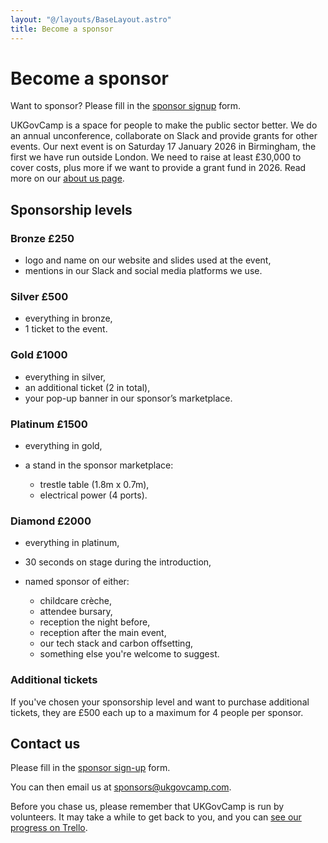 ```yaml
---
layout: "@/layouts/BaseLayout.astro"
title: Become a sponsor
---
```

# Become a sponsor

Want to sponsor? Please fill in the [sponsor signup](https://docs.google.com/forms/d/e/1FAIpQLSerRwj1C5COPgIHsDqcp0KMTafA1J271A8p3P_PtHNxVrQMHg/viewform?usp=header)[](<>) form. 

UKGovCamp is a space for people to make the public sector better. We do an annual unconference, collaborate on Slack and provide grants for other events. Our next event is on Saturday 17 January 2026 in Birmingham, the first we have run outside London. We need to raise at least £30,000 to cover costs, plus more if we want to provide a grant fund in 2026. Read more on our [about us page](https://www.ukgovcamp.com/about/).

## Sponsorship levels

### Bronze £250

* logo and name on our website and slides used at the event,
* mentions in our Slack and social media platforms we use.

### Silver £500

* everything in bronze,
* 1 ticket to the event.

### Gold £1000

* everything in silver,
* an additional ticket (2 in total),
* your pop-up banner in our sponsor’s marketplace.

### Platinum £1500

* everything in gold,
* a stand in the sponsor marketplace:

  * trestle table (1.8m x 0.7m),
  * electrical power (4 ports).

### Diamond £2000

* everything in platinum,
* 30 seconds on stage during the introduction,
* named sponsor of either:

  * childcare crèche,
  * attendee bursary,
  * reception the night before,
  * reception after the main event,
  * our tech stack and carbon offsetting,
  * something else you're welcome to suggest.

### Additional tickets

If you've chosen your sponsorship level and want to purchase additional tickets, they are £500 each up to a maximum for 4 people per sponsor. 

## Contact us

Please fill in the [sponsor sign-up](https://docs.google.com/forms/d/e/1FAIpQLSerRwj1C5COPgIHsDqcp0KMTafA1J271A8p3P_PtHNxVrQMHg/viewform?usp=header)[](https://docs.google.com/forms/d/e/1FAIpQLSerRwj1C5COPgIHsDqcp0KMTafA1J271A8p3P_PtHNxVrQMHg/viewform?usp=header) form. 

You can then email us at [sponsors@ukgovcamp.com](<>).

Before you chase us, please remember that UKGovCamp is run by volunteers. It may take a while to get back to you, and you can [see our progress on Trello](https://trello.com/b/YoM3xROC).
